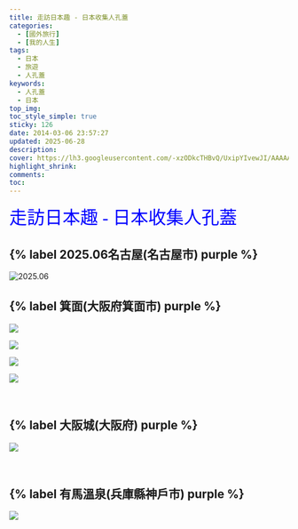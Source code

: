 ```yaml
---
title: 走訪日本趣 - 日本收集人孔蓋
categories:
  - [國外旅行]
  - [我的人生]
tags:
  - 日本
  - 旅遊
  - 人孔蓋
keywords:
  - 人孔蓋
  - 日本
top_img:
toc_style_simple: true
sticky: 126
date: 2014-03-06 23:57:27
updated: 2025-06-28
description:
cover: https://lh3.googleusercontent.com/-xzODkcTHBvQ/UxipYIvewJI/AAAAAAAASJQ/PW1ceoR4AuE/w1264-h844-no/2014-03-04+11.44.181095.jpg
highlight_shrink:
comments:
toc:
---
```


<!-- # 日本收集人孔蓋 -->

<font face="標楷體" color="blue" size="6px">走訪日本趣 - 日本收集人孔蓋</font>

## {% label 2025.06名古屋(名古屋市) purple %}

![2025.06](https://lh3.googleusercontent.com/pw/AP1GczNyuBz1SaLVdko7RDG_3G-qnOe6VRCb-6M7pKV_y0OqMeJk2WVacA6PUvbmHIFy_KluO61_CdTy_xRRLA8P3chUyKsbz-sSd772nU1gwYae1TRVKVOdCckMZZI6UWCTplfwGpUdxzU1dBQ0n4KzdmE_PA=w1824-h1026-s-no-gm)

## {% label 箕面(大阪府箕面市) purple %}

![](https://lh4.googleusercontent.com/-98yMXJH1-DA/UxiovRT4RpI/AAAAAAAASJQ/CN4CisOxbZ8/w1125-h844-no/2014-03-03+16.38.481725.jpg)

![](https://lh3.googleusercontent.com/-1eUEbLVlPZg/Uxiox0eNcvI/AAAAAAAASJQ/hTjjBQl2ODU/w1264-h844-no/2014-03-03+17.18.020931.jpg)

![](https://lh4.googleusercontent.com/-9TbHTFs_uok/Uxio21IInFI/AAAAAAAASJQ/FyQzf4yQZNw/w1264-h844-no/2014-03-03+20.55.261051.jpg)

![](https://lh5.googleusercontent.com/-PEB4LCARSn4/UxipXaEF57I/AAAAAAAASJQ/KaUVumgEX5I/w1264-h844-no/2014-03-03+20.57.001053.jpg)

&nbsp;
  
## {% label 大阪城(大阪府) purple %}

![](https://lh3.googleusercontent.com/-xzODkcTHBvQ/UxipYIvewJI/AAAAAAAASJQ/PW1ceoR4AuE/w1264-h844-no/2014-03-04+11.44.181095.jpg)

&nbsp;

## {% label 有馬溫泉(兵庫縣神戶市) purple %}

![](https://lh4.googleusercontent.com/-dAGjhC8NcKI/UxipVESDe1I/AAAAAAAASJQ/mI8N8UaMKbM/w1125-h844-no/2014-03-04+15.07.021981.jpg)

&nbsp;
